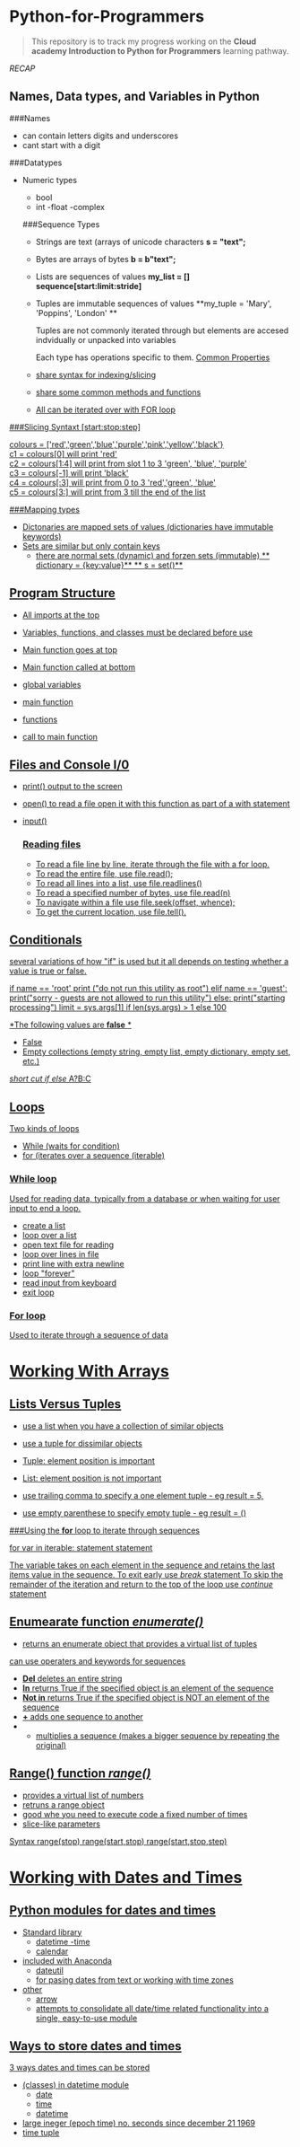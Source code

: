 # Python-for-Programmers

>This repository is to track my progress working on the **Cloud academy Introduction to Python for Programmers** learning pathway.

*RECAP*

## Names, Data types, and Variables in Python
###Names 
- can contain letters digits and underscores
- cant start with a digit

###Datatypes
- Numeric types 
  - bool 
  - int
  -float 
  -complex
  
  ###Sequence Types
  - Strings are text (arrays of unicode characters
    **s = "text";**
  - Bytes are arrays of bytes
    **b = b"text";**
  - Lists are sequences of values
    **my_list = []**
    **sequence[start:limit:stride]**
  - Tuples are immutable sequences of values 
    **my_tuple = 'Mary', 'Poppins', 'London' **
    
    Tuples are not commonly iterated through but elements are accesed indvidually or unpacked into variables
    
    Each type has operations specific to them.
    <u> Common Properties <u>
  - share syntax for indexing/slicing
  - share some common methods and functions 
  - All can be iterated over with FOR loop
  
    
###Slicing Syntaxt
  [start:stop:step]

colours = ['red','green','blue','purple','pink','yellow','black'} <br />
c1 = colours[0] will print 'red'<br />
c2 = colours[1:4] will print from slot 1 to 3  'green', 'blue', 'purple' <br />
c3 = colours[-1] will print 'black'  <br />
c4 = colours[:3] will print from 0 to 3  'red','green', 'blue'<br />
c5 = colours[3:] will print from 3 till the end of the list <br />

###Mapping types
- Dictonaries are mapped sets of values (dictionaries have immutable keywords)
- Sets are similar but only contain keys
  - there are normal sets (dynamic) and forzen sets (immutable)
  ** dictionary = {key:value}**
  ** s = set()**
  
## Program Structure
 - All imports at the top
 - Variables, functions, and classes must be declared before use
 - Main function goes at top
 - Main function called at bottom
 
  - global variables 
  - main function
  - functions 
  - call to main function
  
 ## Files and Console I/0

  - print()
    output to the screen
  - open()
    to read a file open it with this function as part of a with statement 
  - input()

    ### Reading files 
    - To read a file line by line, iterate through the file with a for loop.
    - To read the entire file, use file.read();
    - To read all lines into a list, use file.readlines()
    - To read a specified number of bytes, use file.read(n)
    - To navigate within a file use file.seek(offset, whence);
    - To get the current location, use file.tell().

## Conditionals 
several variations of how "if" is used but it all depends on testing whether a value is true or false.

if name == 'root'
  print ("do not run this utility as root")
elif name == 'guest':
  print("sorry - guests are not allowed to run this utility")
else:
  print("starting processing")
limit = sys.args[1] if len(sys.args) > 1 else 100
<br />

*The following values are **false** *
- False
- Empty collections (empty string, empty list, empty dictionary, empty set, etc.)

*short cut if else*
A?B:C

## Loops
Two kinds of loops
- While (waits for condition)
- for (iterates over a sequence (iterable)

 ### While loop
 Used for reading data, typically from a database or when waiting for user input to end a loop.
 - create a list 
 - loop over a list 
 - open text file for reading
 - loop over lines in file 
 - print line with extra newline 
 - loop "forever"
 - read input from keyboard
 - exit loop

 ### For loop
 Used to iterate through a sequence of data 
 
 
# Working With Arrays
  
  ## Lists Versus Tuples
  - use a list when you have a collection of similar objects
  - use a tuple for dissimilar objects
  
  - Tuple: element position is important
  - List: element position is not important 
  
  - use trailing comma to specify a one element tuple - eg result = 5,
  - use empty parenthese to specify empty tuple - eg result = ()

  ###Using the **for** loop to iterate through sequences
  
  for var in iterable:
    statement 
    statement
  
   The variable takes on each element in the sequence and retains the last items value in the sequence.
   To exit early use *break* statement
   To skip the remainder of the iteration and return to the top of the loop use *continue* statement
  
  ## Enumearate function *enumerate()*
  - returns an enumerate object that provides a virtual list of tuples 
  
  can use operaters and keywords for sequences 
  - **Del** deletes an entire string 
  - **In** returns True if the specified object is an element of the sequence
  - **Not in** returns True if the specified object is NOT an element of the sequence
  - **+** adds one sequence to another 
  - *  multiplies a sequence (makes a bigger sequence by repeating the original)
  
  
  ## Range() function *range()*
  - provides a virtual list of numbers
  - retruns a range object 
  - good whe you need to execute code a fixed number of times
  - slice-like parameters
  
  Syntax
  range(stop)
  range(start,stop)
  range(start,stop,step)
  
  
# Working with Dates and Times
  
  ## Python modules for dates and times 
  - Standard library 
    - datetime
    -time 
    - calendar
  - included with Anaconda
    - dateutil
    - for pasing dates from text or working with time zones
  - other
    - arrow
    - attempts to consolidate all date/time related functionality into a single, easy-to-use module
  
  ## Ways to store dates and times 
  3 ways dates and times can be stored
  - (classes) in datetime module 
    - date
    - time 
    - datetime
  - large ineger (epoch time) no. seconds since december 21 1969
  - time tuple
  
  
  

